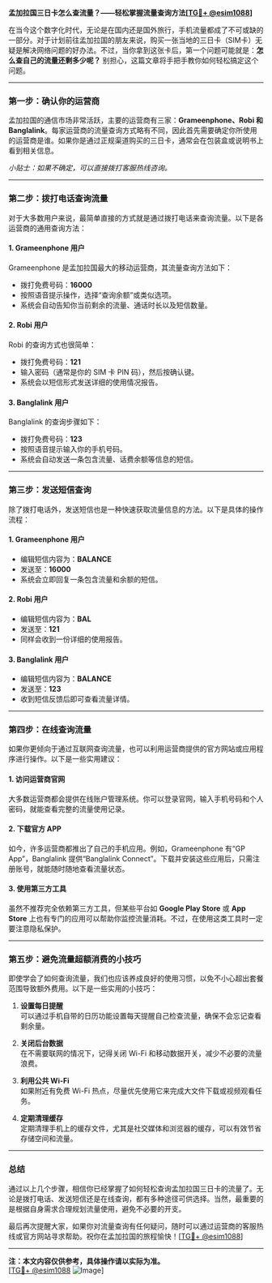 **孟加拉国三日卡怎么查流量？——轻松掌握流量查询方法[[TG💪+ @esim1088](https://t.me/s/esim1088)]**

在当今这个数字化时代，无论是在国内还是国外旅行，手机流量都成了不可或缺的一部分。对于计划前往孟加拉国的朋友来说，购买一张当地的三日卡（SIM卡）无疑是解决网络问题的好办法。不过，当你拿到这张卡后，第一个问题可能就是：**怎么查自己的流量还剩多少呢？** 别担心，这篇文章将手把手教你如何轻松搞定这个问题。

---

### **第一步：确认你的运营商**
孟加拉国的通信市场非常活跃，主要的运营商有三家：**Grameenphone、Robi 和 Banglalink**。每家运营商的流量查询方式略有不同，因此首先需要确定你所使用的运营商是谁。如果你是通过正规渠道购买的三日卡，通常会在包装盒或说明书上看到相关信息。

*小贴士：如果不确定，可以直接拨打客服热线咨询。*

---

### **第二步：拨打电话查询流量**
对于大多数用户来说，最简单直接的方式就是通过拨打电话来查询流量。以下是各运营商的通用查询方法：

#### **1. Grameenphone 用户**
Grameenphone 是孟加拉国最大的移动运营商，其流量查询方法如下：
- 拨打免费号码：**16000**
- 按照语音提示操作，选择“查询余额”或类似选项。
- 系统会自动告知你当前剩余的流量、通话时长以及短信数量。

#### **2. Robi 用户**
Robi 的查询方式也很简单：
- 拨打免费号码：**121**
- 输入密码（通常是你的 SIM 卡 PIN 码），然后按确认键。
- 系统会以短信形式发送详细的使用情况报告。

#### **3. Banglalink 用户**
Banglalink 的查询步骤如下：
- 拨打免费号码：**123**
- 按照语音提示输入你的手机号码。
- 系统会自动发送一条包含流量、话费余额等信息的短信。

---

### **第三步：发送短信查询**
除了拨打电话外，发送短信也是一种快速获取流量信息的方法。以下是具体的操作流程：

#### **1. Grameenphone 用户**
- 编辑短信内容为：**BALANCE**
- 发送至：**16000**
- 系统会立即回复一条包含流量和余额的短信。

#### **2. Robi 用户**
- 编辑短信内容为：**BAL**
- 发送至：**121**
- 同样会收到一份详细的使用报告。

#### **3. Banglalink 用户**
- 编辑短信内容为：**BALANCE**
- 发送至：**123**
- 收到短信反馈后即可查看流量详情。

---

### **第四步：在线查询流量**
如果你更倾向于通过互联网查询流量，也可以利用运营商提供的官方网站或应用程序进行操作。以下是一些实用建议：

#### **1. 访问运营商官网**
大多数运营商都会提供在线账户管理系统。你可以登录官网，输入手机号码和个人密码，就能查看完整的流量使用记录。

#### **2. 下载官方 APP**
如今，许多运营商都推出了自己的手机应用。例如，Grameenphone 有“GP App”，Banglalink 提供“Banglalink Connect”。下载并安装这些应用后，只需注册账号，就能随时随地查看流量状态。

#### **3. 使用第三方工具**
虽然不推荐完全依赖第三方工具，但某些平台如 **Google Play Store** 或 **App Store** 上也有专门的应用可以帮助你监控流量消耗。不过，在使用这类工具时一定要注意隐私保护。

---

### **第五步：避免流量超额消费的小技巧**
即使学会了如何查询流量，我们也应该养成良好的使用习惯，以免不小心超出套餐范围导致额外费用。以下是一些实用的小技巧：

1. **设置每日提醒**  
   可以通过手机自带的日历功能设置每天提醒自己检查流量，确保不会忘记查看剩余量。

2. **关闭后台数据**  
   在不需要联网的情况下，记得关闭 Wi-Fi 和移动数据开关，减少不必要的流量浪费。

3. **利用公共 Wi-Fi**  
   如果附近有免费 Wi-Fi 热点，尽量优先使用它来完成大文件下载或视频观看任务。

4. **定期清理缓存**  
   定期清理手机上的缓存文件，尤其是社交媒体和浏览器的缓存，可以有效节省存储空间和流量。

---

### **总结**
通过以上几个步骤，相信你已经掌握了如何轻松查询孟加拉国三日卡的流量了。无论是拨打电话、发送短信还是在线查询，都有多种途径可供选择。当然，最重要的是根据自身需求合理规划流量使用，避免不必要的开支。

最后再次提醒大家，如果你对流量查询有任何疑问，随时可以通过运营商的客服热线或官方网站寻求帮助。祝你在孟加拉国的旅程愉快！[[TG💪+ @esim1088](https://t.me/s/esim1088)]  

---

**注：本文内容仅供参考，具体操作请以实际为准。**  
[[TG💪+ @esim1088](https://t.me/s/esim1088) ![Image](https://i.postimg.cc/4NQfJmqS/Snipaste-2025-05-13-00-14-12.png)]